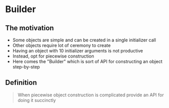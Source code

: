 # Builder
## The motivation
* Some objects are simple and can be created in a single initializer call
* Other objects require lot of ceremony to create
* Having an object with 10 initializer arguments is not productive
* Instead, opt for piecewise construction
* Here comes the "Builder" which is sort of API for constructing an object step-by-step


## Definition 
> When piecewise object construction is complicated provide an API for doing it succinctly
